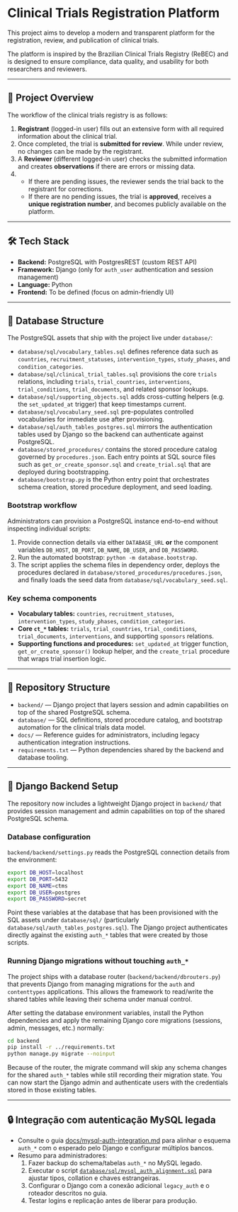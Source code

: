 # Clinical Trials Registration Platform

This project aims to develop a modern and transparent platform for the registration, review, and publication of clinical trials.

The platform is inspired by the Brazilian Clinical Trials Registry (ReBEC) and is designed to ensure compliance, data quality, and usability for both researchers and reviewers.

---

## 🚀 Project Overview

The workflow of the clinical trials registry is as follows:

1. **Registrant** (logged-in user) fills out an extensive form with all required information about the clinical trial.
2. Once completed, the trial is **submitted for review**. While under review, no changes can be made by the registrant.
3. A **Reviewer** (different logged-in user) checks the submitted information and creates **observations** if there are errors or missing data.
4. - If there are pending issues, the reviewer sends the trial back to the registrant for corrections.
   - If there are no pending issues, the trial is **approved**, receives a **unique registration number**, and becomes publicly available on the platform.

---

## 🛠️ Tech Stack

- **Backend:** PostgreSQL with PostgresREST (custom REST API)
- **Framework:** Django (only for `auth_user` authentication and session management)
- **Language:** Python
- **Frontend:** To be defined (focus on admin-friendly UI)

---

## 📑 Database Structure

The PostgreSQL assets that ship with the project live under `database/`:

- `database/sql/vocabulary_tables.sql` defines reference data such as `countries`,
  `recruitment_statuses`, `intervention_types`, `study_phases`, and
  `condition_categories`.
- `database/sql/clinical_trial_tables.sql` provisions the core `trials`
  relations, including `trials`, `trial_countries`, `interventions`,
  `trial_conditions`, `trial_documents`, and related sponsor lookups.
- `database/sql/supporting_objects.sql` adds cross-cutting helpers (e.g. the
  `set_updated_at` trigger) that keep timestamps current.
- `database/sql/vocabulary_seed.sql` pre-populates controlled vocabularies for
  immediate use after provisioning.
- `database/sql/auth_tables_postgres.sql` mirrors the authentication tables used
  by Django so the backend can authenticate against PostgreSQL.
- `database/stored_procedures/` contains the stored procedure catalog governed
  by `procedures.json`. Each entry points at SQL source files such as
  `get_or_create_sponsor.sql` and `create_trial.sql` that are deployed during
  bootstrapping.
- `database/bootstrap.py` is the Python entry point that orchestrates schema
  creation, stored procedure deployment, and seed loading.

### Bootstrap workflow

Administrators can provision a PostgreSQL instance end-to-end without inspecting
individual scripts:

1. Provide connection details via either `DATABASE_URL` **or** the component
   variables `DB_HOST`, `DB_PORT`, `DB_NAME`, `DB_USER`, and `DB_PASSWORD`.
2. Run the automated bootstrap: `python -m database.bootstrap`.
3. The script applies the schema files in dependency order, deploys the
   procedures declared in `database/stored_procedures/procedures.json`, and
   finally loads the seed data from `database/sql/vocabulary_seed.sql`.

### Key schema components

- **Vocabulary tables:** `countries`, `recruitment_statuses`, `intervention_types`,
  `study_phases`, `condition_categories`.
- **Core `ct_*` tables:** `trials`, `trial_countries`, `trial_conditions`,
  `trial_documents`, `interventions`, and supporting `sponsors` relations.
- **Supporting functions and procedures:** `set_updated_at` trigger function,
  `get_or_create_sponsor()` lookup helper, and the `create_trial` procedure that
  wraps trial insertion logic.

---

## 📂 Repository Structure

- `backend/` — Django project that layers session and admin capabilities on top
  of the shared PostgreSQL schema.
- `database/` — SQL definitions, stored procedure catalog, and bootstrap
  automation for the clinical trials data model.
- `docs/` — Reference guides for administrators, including legacy
  authentication integration instructions.
- `requirements.txt` — Python dependencies shared by the backend and database
  tooling.

---

## 🧭 Django Backend Setup

The repository now includes a lightweight Django project in `backend/` that provides session
management and admin capabilities on top of the shared PostgreSQL schema.

### Database configuration

`backend/backend/settings.py` reads the PostgreSQL connection details from the environment:

```bash
export DB_HOST=localhost
export DB_PORT=5432
export DB_NAME=ctms
export DB_USER=postgres
export DB_PASSWORD=secret
```

Point these variables at the database that has been provisioned with the SQL assets under
`database/sql/` (particularly `database/sql/auth_tables_postgres.sql`). The Django project
authenticates directly against the existing `auth_*` tables that were created by those scripts.

### Running Django migrations without touching `auth_*`

The project ships with a database router (`backend/backend/dbrouters.py`) that prevents Django
from managing migrations for the `auth` and `contenttypes` applications. This allows the framework
to read/write the shared tables while leaving their schema under manual control.

After setting the database environment variables, install the Python dependencies and apply the
remaining Django core migrations (sessions, admin, messages, etc.) normally:

```bash
cd backend
pip install -r ../requirements.txt
python manage.py migrate --noinput
```

Because of the router, the migrate command will skip any schema changes for the shared `auth_*`
tables while still recording their migration state. You can now start the Django admin and
authenticate users with the credentials stored in those existing tables.

---

## 🔒 Integração com autenticação MySQL legada

- Consulte o guia [docs/mysql-auth-integration.md](docs/mysql-auth-integration.md) para alinhar o esquema `auth_*` com o esperado pelo Django e configurar múltiplos bancos.
- Resumo para administradores:
  1. Fazer backup do schema/tabelas `auth_*` no MySQL legado.
  2. Executar o script [`database/sql/mysql_auth_alignment.sql`](database/sql/mysql_auth_alignment.sql) para ajustar tipos, collation e chaves estrangeiras.
  3. Configurar o Django com a conexão adicional `legacy_auth` e o roteador descritos no guia.
  4. Testar logins e replicação antes de liberar para produção.
